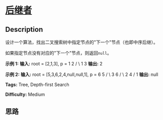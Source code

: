 # [后继者][title]

## Description

设计一个算法，找出二叉搜索树中指定节点的"下一个"节点（也即中序后继）。

如果指定节点没有对应的"下一个"节点，则返回`null`。

**示例 1:**
            **输入:** root = [2,1,3], p = 1          2     / \    1   3        **输出:** 2

**示例 2:**
            **输入:** root = [5,3,6,2,4,null,null,1], p = 6              5         / \        3   6       / \      2   4     /       1        **输出:** null


**Tags:** Tree, Depth-first Search

**Difficulty:** Medium

## 思路

[title]: https://leetcode-cn.com/problems/successor-lcci
